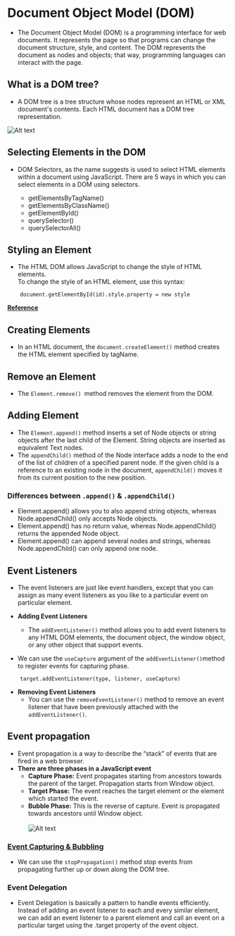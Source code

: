 # Document Object Model (DOM)
* The Document Object Model (DOM) is a programming interface for web documents. It represents the page so that programs can change the document structure, style, and content. The DOM represents the document as nodes and objects; that way, programming languages can interact with the page.

## What is a DOM tree?
* A DOM tree is a tree structure whose nodes represent an HTML or XML document's contents. Each HTML document has a DOM tree representation.

![Alt text](https://developer.mozilla.org/en-US/docs/Web/API/Document_object_model/Using_the_Document_Object_Model/using_the_w3c_dom_level_1_core-doctree.jpg)

## Selecting Elements in the DOM
* DOM Selectors, as the name suggests is used to select HTML elements within a document using JavaScript. There are 5 ways in which you can select elements in a DOM using selectors.

    *   getElementsByTagName()
    *   getElementsByClassName()
    *   getElementById()
    *   querySelector()
    *   querySelectorAll()
  
## Styling an Element
* The HTML DOM allows JavaScript to change the style of HTML elements.<br>
To change the style of an HTML element, use this syntax:
```
    document.getElementById(id).style.property = new style
```
**[Reference](https://www.w3schools.com/jsref/dom_obj_style.asp)**

## Creating Elements
* In an HTML document, the ``document.createElement()`` method creates the HTML element specified by tagName.

## Remove an Element
* The ``Element.remove() ``method removes the element from the DOM.

## Adding Element
* The ``Element.append()`` method inserts a set of Node objects or string objects after the last child of the Element. String objects are inserted as equivalent Text nodes.
* The ``appendChild()`` method of the Node interface adds a node to the end of the list of children of a specified parent node. If the given child is a reference to an existing node in the document, ``appendChild()`` moves it from its current position to the new position.

### Differences between ``.append()`` & ``.appendChild()``
* Element.append() allows you to also append string objects, whereas Node.appendChild() only accepts Node objects.
* Element.append() has no return value, whereas Node.appendChild() returns the appended Node object.
* Element.append() can append several nodes and strings, whereas Node.appendChild() can only append one node.

## Event Listeners
* The event listeners are just like event handlers, except that you can assign as many event listeners as you like to a particular event on particular element.
* **Adding Event Listeners**
  * The ``addEventListener()`` method allows you to add event listeners to any HTML DOM elements, the document object, the window object, or any other object that support events.

* We can use the `useCapture` argument of the `addEventListener()`method to register events for capturing phase.
```
    target.addEventListener(type, listener, useCapture)

```
* **Removing Event Listeners**
  * You can use the `removeEventListener()` method to remove an event listener that have been previously attached with the `addEventListener()`.

## Event propagation
* Event propagation is a way to describe the “stack” of events that are fired in a web browser.<br>
* **There are three phases in a JavaScript event**
  * **Capture Phase:** Event propagates starting from ancestors towards the parent of the target. Propagation starts from Window object.
  * **Target Phase:** The event reaches the target element or the element which started the event.
  * **Bubble Phase:** This is the reverse of capture. Event is propagated towards ancestors until Window object.<br><br>
![Alt text](https://miro.medium.com/v2/resize%3Afit%3A640/format%3Awebp/1%2AB0k6-J5ZwfmsxZDXAOCT2Q.jpeg)

### [Event Capturing & Bubbling](./main.js)

* We can use the `stopPropagation()` method stop events from propagating further up or down along the DOM tree.

### Event Delegation
* Event Delegation is basically a pattern to handle events efficiently. Instead of adding an event listener to each and every similar element, we can add an event listener to a parent element and call an event on a particular target using the .target property of the event object.